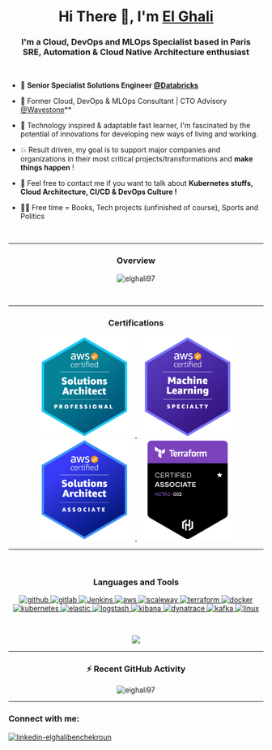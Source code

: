 <h1 align="center">Hi There 👋, I'm <a href="https://github.com/elghali97" target="blank">El Ghali</a></h1> 
<h3 align="center">I'm a Cloud, DevOps and MLOps Specialist based in Paris <br> SRE, Automation & Cloud Native Architecture enthusiast</h3>
<br>

-   🏢 **Senior Specialist Solutions Engineer [@Databricks](https://www.databricks.com/)**
  
-   🏢 Former Cloud, DevOps & MLOps Consultant | CTO Advisory [@Wavestone](https://https://wavestone.com/)**

-   🚩 Technology inspired & adaptable fast learner, I'm fascinated by the potential of innovations for developing new ways of living and working. 

-   💥 Result driven, my goal is to support major companies and organizations in their most critical projects/transformations and **make things happen** !

-   💬 Feel free to contact me if you want to talk about **Kubernetes stuffs, Cloud Architecture, CI/CD & DevOps Culture !**

-   👨‍💻 Free time = Books, Tech projects (unfinished of course), Sports and Politics 

<br>

----

<h3 align="center">Overview</h3>
<p align="center">
    <img src="https://github-readme-streak-stats.herokuapp.com/?user=elghali97&theme=radical" alt="elghali97" />
</p>

<br>

----

<h3 align="center">Certifications</h3>
<p align="center">
    <a href="https://www.credly.com/earner/earned/badge/6a916b90-7814-4461-b7f7-3a12b79db981">
        <img src="images/aws-certified-saa-pro.png" alt="AWS Certified Solution Architect - Professional" width="200" height="200"/>
    </a>
    <a href="https://www.credly.com/earner/earned/badge/0955bfed-9620-41bc-b615-262c70997e48">
	    <img src="images/aws-certified-mlops.png" alt="AWS Certified Machine Learning - Specialty" width="200" height="200"/>
    </a>
    <a href="https://www.credly.com/earner/earned/badge/045b0a83-9242-48fe-8fc6-1a40b7e3470f">
        <img src="images/aws-certified-saa.png" alt="AWS Certified Solution Architect - Associate" width="200" height="200"/>
    </a>
    <a href="https://www.credly.com/earner/earned/badge/e2d81ec9-df5e-42f5-a60d-de659828c0dc">
        <img src="images/terraform-certified-associate.png" alt="Terraform Certified - Associate" width="200" height="200"/>
    </a>
</p>

----

<br>

<h3 align="center">Languages and Tools</h3>
<p align="center">
	<a href="https://github.com/" target="_blank">
		<img src="https://www.vectorlogo.zone/logos/github/github-tile.svg" alt="github" width="40" height="40"/>
	</a>
	<a href="https://about.gitlab.com/" target="_blank">
		<img src="https://www.vectorlogo.zone/logos/gitlab/gitlab-icon.svg" alt="gitlab" width="40" height="40"/>
	</a>
	<a href="https://www.jenkins.io/" target="_blank">
		<img src="https://www.vectorlogo.zone/logos/jenkins/jenkins-icon.svg" alt="Jenkins" width="40" height="40"/>
	</a>
	<a href="https://aws.amazon.com/" target="_blank">
		<img src="https://cdn.worldvectorlogo.com/logos/aws-2.svg" alt="aws" width="40" height="40"/>
	</a>
	<a href="https://www.scaleway.com/" target="_blank">
		<img src="https://www.vectorlogo.zone/logos/scaleway/scaleway-icon.svg" alt="scaleway" width="40" height="40"/>
	</a>
	<a href="https://www.terraform.io" target="_blank">
		<img src="https://www.vectorlogo.zone/logos/terraformio/terraformio-icon.svg" alt="terraform" width="40" height="40"/>
	</a>
	<a href="https://www.docker.com/" target="_blank">
		<img src="https://raw.githubusercontent.com/gilbarbara/logos/master/logos/docker-icon.svg" alt="docker" width="40" height="40"/>
	</a>
	<a href="https://kubernetes.io" target="_blank">
		<img src="https://www.vectorlogo.zone/logos/kubernetes/kubernetes-icon.svg" alt="kubernetes" width="40" height="40"/>
	</a>
	<a href="https://www.elastic.co/fr/elasticsearch" target="_blank">
		<img src="https://www.vectorlogo.zone/logos/elastic/elastic-icon.svg" alt="elastic" width="40" height="40"/>
	</a>
	<a href="https://www.elastic.co/fr/logstash" target="_blank">
		<img src="https://www.vectorlogo.zone/logos/elasticco_logstash/elasticco_logstash-icon.svg" alt="logstash" width="40" height="40"/>
	</a>
	<a href="https://www.elastic.co/fr/kibana" target="_blank">
		<img src="https://www.vectorlogo.zone/logos/elasticco_kibana/elasticco_kibana-icon.svg" alt="kibana" width="40" height="40"/>
	</a>
	<a href="https://www.dynatrace.fr" target="_blank">
		<img src="https://www.vectorlogo.zone/logos/dynatrace/dynatrace-icon.svg" alt="dynatrace" height="40"/>
	</a>
	<a href="https://kafka.apache.org" target="_blank">
		<img src="https://www.vectorlogo.zone/logos/apache_kafka/apache_kafka-icon.svg" alt="kafka" width="40" height="40"/>
	</a>
	<a href="https://www.linux.org/" target="_blank">
		<img src="https://www.vectorlogo.zone/logos/linux/linux-icon.svg" alt="linux" width="40" height="40"/>
	</a>
</p>

<br>

<p align="center">
    <img src="https://github-readme-stats.vercel.app/api/top-langs/?username=elghali97&langs_count=8&count_private=true&hide=jupyter%20notebook,html&theme=radical" style="vertical-align: top;" />
</p>

----

<h3 align="center">⚡ Recent GitHub Activity</h3>

<p align="center">
    <img src="https://github-readme-stats.vercel.app/api?username=elghali97&show_icons=true&count_private=true&theme=radical" alt="elghali97" />
</p>

----

<p align="left">
	<h3 align="left">Connect with me:</h3>
	<a href="https://www.linkedin.com/in/elghali-benchekroun" target="blank">
		<img align="center" src="https://www.kingtree.eu/wp-content/uploads/2017/10/Linkedin_circle.svg_.png" alt="linkedin-elghalibenchekroun" height="30" width="30" />
	</a>
</p>

